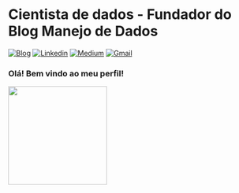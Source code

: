 # Cientista de dados - Fundador do Blog Manejo de Dados

[![Blog](https://img.shields.io/badge/Blog-grey.svg?style=for-the-badge&logo=Instagram)](https://www.instagram.com/manejodedados/)
[![Linkedin](https://img.shields.io/badge/LinkedIn-blue?style=for-the-badge&logo=Linkedin)](https://www.linkedin.com/in/matheusduzziribeiro/)
[![Medium](https://img.shields.io/badge/Medium-black?style=for-the-badge&logo=Medium)](https://medium.com/@matheusduzzi)
[![Gmail](https://img.shields.io/badge/-Gmail-c14438?style=for-the-badge&logo=Gmail&logoColor=white&link=mailto:mduzziribeiro@gmail.com)](mailto:mduzziribeiro@gmail.com)



### Olá! Bem vindo ao meu perfil!
<img style="margin: 0 auto" src="https://media.giphy.com/media/xT9IgtE2Dors136a1W/giphy.gif" height="200">
